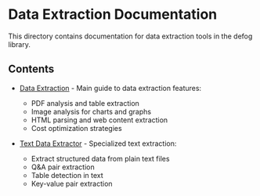 # Data Extraction Documentation

This directory contains documentation for data extraction tools in the defog library.

## Contents

- [Data Extraction](data-extraction.md) - Main guide to data extraction features:
  - PDF analysis and table extraction
  - Image analysis for charts and graphs
  - HTML parsing and web content extraction
  - Cost optimization strategies

- [Text Data Extractor](text_data_extractor.md) - Specialized text extraction:
  - Extract structured data from plain text files
  - Q&A pair extraction
  - Table detection in text
  - Key-value pair extraction